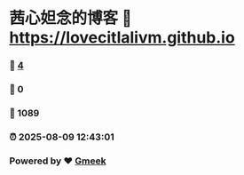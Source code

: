# 茜心妲念的博客 :link: https://lovecitlalivm.github.io 
### :page_facing_up: [4](https://lovecitlalivm.github.io/tag.html) 
### :speech_balloon: 0 
### :hibiscus: 1089 
### :alarm_clock: 2025-08-09 12:43:01 
### Powered by :heart: [Gmeek](https://github.com/Meekdai/Gmeek)
